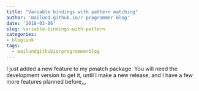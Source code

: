 ```yaml
---
title: "Variable bindings with pattern matching"
author: 'mailund.github.io/r-programmer-blog'
date: '2018-03-06'
slug: variable-bindings-with-pattern
categories:
- bloglink
tags:
  - mailundgithubiorprogrammerblog
---
```


I just added a new feature to my pmatch package. You will need the development version to get it, until I make a new release, and I have a few more features planned before[... <i class="fas fa-external-link-alt"></i>](https://mailund.github.io/r-programmer-blog/2018/03/06/variable-bindings-with-pattern-matching/)


